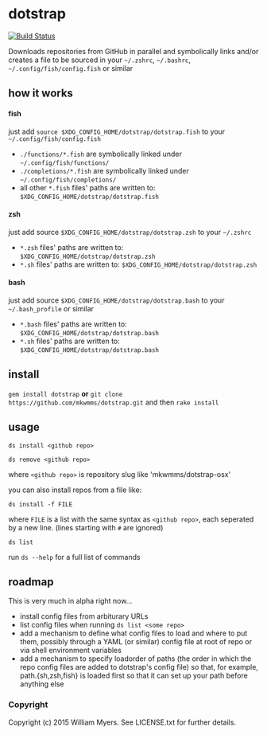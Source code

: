 # dotstrap
[![Build Status](https://travis-ci.org/mkwmms/dotstrap.svg)](https://travis-ci.org/mkwmms/dotstrap)

Downloads repositories from GitHub in parallel and symbolically links and/or 
creates a file to be sourced in your 
`~/.zshrc`, `~/.bashrc`, `~/.config/fish/config.fish` or similar 

## how it works

#### fish

 just add `source $XDG_CONFIG_HOME/dotstrap/dotstrap.fish` to your `~/.config/fish/config.fish`

  - `./functions/*.fish` are symbolically linked under `~/.config/fish/functions/`
  - `./completions/*.fish` are symbolically linked under `~/.config/fish/completions/`
  - all other `*.fish` files' paths are written to: `$XDG_CONFIG_HOME/dotstrap/dotstrap.fish` 


#### zsh 

just add source `$XDG_CONFIG_HOME/dotstrap/dotstrap.zsh` to your `~/.zshrc`

  - `*.zsh` files' paths are written to: `$XDG_CONFIG_HOME/dotstrap/dotstrap.zsh` 
  - `*.sh` files' paths are written to: `$XDG_CONFIG_HOME/dotstrap/dotstrap.zsh` 

#### bash

just add source `$XDG_CONFIG_HOME/dotstrap/dotstrap.bash` to your `~/.bash_profile` or similar

  - `*.bash` files' paths are written to: `$XDG_CONFIG_HOME/dotstrap/dotstrap.bash` 
  - `*.sh` files' paths are written to: `$XDG_CONFIG_HOME/dotstrap/dotstrap.bash` 
  
## install 

`gem install dotstrap` __or__
`git clone https://github.com/mkwmms/dotstrap.git` and then `rake install`

## usage

`ds install <github repo>`

`ds remove <github repo>`

where `<github repo>` is repository slug like 'mkwmms/dotstrap-osx'

you can also install repos from a file like:

`ds install -f FILE`

where `FILE` is a list with the same syntax as `<github repo>`, each seperated
by a new line. (lines starting with `#` are ignored)

`ds list`

run `ds --help` for a full list of commands

## roadmap

This is very much in alpha right now...

- install config files from arbiturary URLs
- list config files when running `ds list <some repo>`
- add a mechanism to define what config files to load and where to put them, possibly
through a YAML (or similar) config file at root of repo or via shell environment variables
- add a mechanism to specify loadorder of paths (the order in which the repo config
files are added to dotstrap's config file) so that, for example, path.{sh,zsh,fish} 
is loaded first so that it can set up your path before anything else

### Copyright

Copyright (c) 2015 William Myers. See LICENSE.txt for further details.

